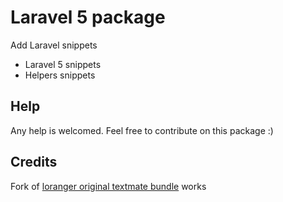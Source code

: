 # Laravel 5 package

Add Laravel snippets

* Laravel 5 snippets
* Helpers snippets

## Help

Any help is welcomed. Feel free to contribute on this package :)

## Credits

Fork of [loranger original textmate bundle](https://github.com/loranger/Laravel.tmbundle) works
